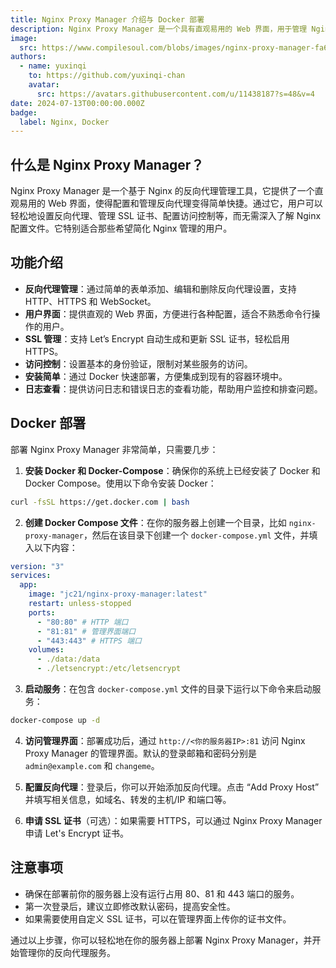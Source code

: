 ```yaml
---
title: Nginx Proxy Manager 介绍与 Docker 部署
description: Nginx Proxy Manager 是一个具有直观易用的 Web 界面，用于管理 Nginx 反向代理的工具
image:
  src: https://www.compilesoul.com/blobs/images/nginx-proxy-manager-fa69d271.png
authors:
  - name: yuxinqi
    to: https://github.com/yuxinqi-chan
    avatar:
      src: https://avatars.githubusercontent.com/u/11438187?s=48&v=4
date: 2024-07-13T00:00:00.000Z
badge:
  label: Nginx, Docker
---
```


## 什么是 Nginx Proxy Manager？

Nginx Proxy Manager 是一个基于 Nginx 的反向代理管理工具，它提供了一个直观易用的 Web 界面，使得配置和管理反向代理变得简单快捷。通过它，用户可以轻松地设置反向代理、管理 SSL 证书、配置访问控制等，而无需深入了解 Nginx 配置文件。它特别适合那些希望简化 Nginx 管理的用户。

## 功能介绍

- **反向代理管理**：通过简单的表单添加、编辑和删除反向代理设置，支持 HTTP、HTTPS 和 WebSocket。
- **用户界面**：提供直观的 Web 界面，方便进行各种配置，适合不熟悉命令行操作的用户。
- **SSL 管理**：支持 Let’s Encrypt 自动生成和更新 SSL 证书，轻松启用 HTTPS。
- **访问控制**：设置基本的身份验证，限制对某些服务的访问。
- **安装简单**：通过 Docker 快速部署，方便集成到现有的容器环境中。
- **日志查看**：提供访问日志和错误日志的查看功能，帮助用户监控和排查问题。

## Docker 部署

部署 Nginx Proxy Manager 非常简单，只需要几步：

1. **安装 Docker 和 Docker-Compose**：确保你的系统上已经安装了 Docker 和 Docker Compose。使用以下命令安装 Docker：

```bash
curl -fsSL https://get.docker.com | bash
```

2. **创建 Docker Compose 文件**：在你的服务器上创建一个目录，比如 `nginx-proxy-manager`，然后在该目录下创建一个 `docker-compose.yml` 文件，并填入以下内容：

```yaml [docker-compose.yml]
version: "3"
services:
  app:
    image: "jc21/nginx-proxy-manager:latest"
    restart: unless-stopped
    ports:
      - "80:80" # HTTP 端口
      - "81:81" # 管理界面端口
      - "443:443" # HTTPS 端口
    volumes:
      - ./data:/data
      - ./letsencrypt:/etc/letsencrypt
```

3. **启动服务**：在包含 `docker-compose.yml` 文件的目录下运行以下命令来启动服务：

```bash
docker-compose up -d
```

4. **访问管理界面**：部署成功后，通过 `http://<你的服务器IP>:81` 访问 Nginx Proxy Manager 的管理界面。默认的登录邮箱和密码分别是 `admin@example.com` 和 `changeme`。

5. **配置反向代理**：登录后，你可以开始添加反向代理。点击 “Add Proxy Host” 并填写相关信息，如域名、转发的主机/IP 和端口等。

6. **申请 SSL 证书**（可选）：如果需要 HTTPS，可以通过 Nginx Proxy Manager 申请 Let's Encrypt 证书。

## 注意事项

- 确保在部署前你的服务器上没有运行占用 80、81 和 443 端口的服务。
- 第一次登录后，建议立即修改默认密码，提高安全性。
- 如果需要使用自定义 SSL 证书，可以在管理界面上传你的证书文件。

通过以上步骤，你可以轻松地在你的服务器上部署 Nginx Proxy Manager，并开始管理你的反向代理服务。
